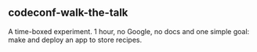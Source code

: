 ## codeconf-walk-the-talk

A time-boxed experiment. 1 hour, no Google, no docs and one simple goal: make and deploy an app to store recipes.
